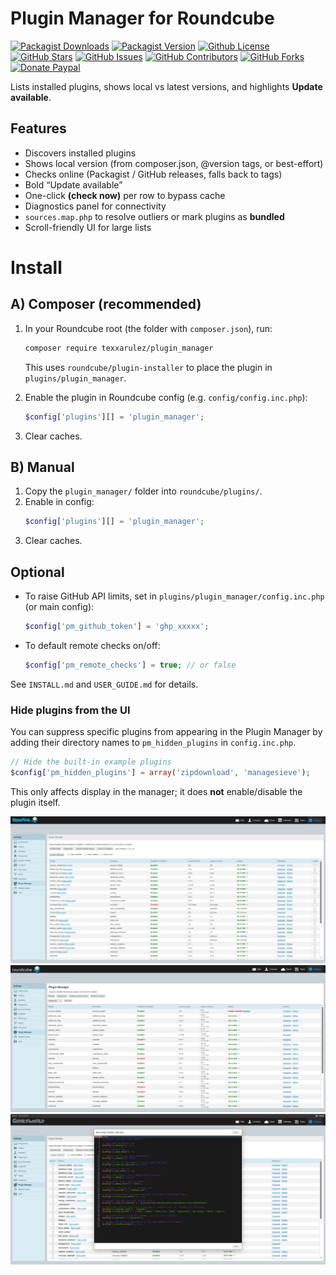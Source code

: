# Plugin Manager for Roundcube

[![Packagist Downloads](https://img.shields.io/packagist/dt/texxasrulez/plugin_manager?style=plastic&logo=packagist&logoColor=white&label=Downloads&labelColor=blue&color=gold)](https://packagist.org/packages/texxasrulez/plugin_manager)
[![Packagist Version](https://img.shields.io/packagist/v/texxasrulez/plugin_manager?style=plastic&logo=packagist&logoColor=white&label=Version&labelColor=blue&color=limegreen)](https://packagist.org/packages/texxasrulez/plugin_manager)
[![Github License](https://img.shields.io/github/license/texxasrulez/plugin_manager?style=plastic&logo=github&label=License&labelColor=blue&color=coral)](https://github.com/texxasrulez/plugin_manager/LICENSE)
[![GitHub Stars](https://img.shields.io/github/stars/texxasrulez/plugin_manager?style=plastic&logo=github&label=Stars&labelColor=blue&color=deepskyblue)](https://github.com/texxasrulez/plugin_manager/stargazers)
[![GitHub Issues](https://img.shields.io/github/issues/texxasrulez/plugin_manager?style=plastic&logo=github&label=Issues&labelColor=blue&color=aqua)](https://github.com/texxasrulez/plugin_manager/issues)
[![GitHub Contributors](https://img.shields.io/github/contributors/texxasrulez/plugin_manager?style=plastic&logo=github&logoColor=white&label=Contributors&labelColor=blue&color=orchid)](https://github.com/texxasrulez/plugin_manager/graphs/contributors)
[![GitHub Forks](https://img.shields.io/github/forks/texxasrulez/plugin_manager?style=plastic&logo=github&logoColor=white&label=Forks&labelColor=blue&color=darkorange)](https://github.com/texxasrulez/plugin_manager/forks)
[![Donate Paypal](https://img.shields.io/badge/Paypal-Money_Please!-blue.svg?style=plastic&labelColor=blue&color=forestgreen&logo=paypal)](https://www.paypal.me/texxasrulez)

Lists installed plugins, shows local vs latest versions, and highlights **Update available**.

## Features
- Discovers installed plugins
- Shows local version (from composer.json, @version tags, or best-effort)
- Checks online (Packagist / GitHub releases, falls back to tags)
- Bold “Update available”
- One-click **(check now)** per row to bypass cache
- Diagnostics panel for connectivity
- `sources.map.php` to resolve outliers or mark plugins as **bundled**
- Scroll-friendly UI for large lists


# Install

## A) Composer (recommended)

1. In your Roundcube root (the folder with `composer.json`), run:
   ```bash
   composer require texxarulez/plugin_manager
   ```
   This uses `roundcube/plugin-installer` to place the plugin in `plugins/plugin_manager`.

2. Enable the plugin in Roundcube config (e.g. `config/config.inc.php`):
   ```php
   $config['plugins'][] = 'plugin_manager';
   ```

3. Clear caches.

## B) Manual

1. Copy the `plugin_manager/` folder into `roundcube/plugins/`.
2. Enable in config:
   ```php
   $config['plugins'][] = 'plugin_manager';
   ```
3. Clear caches.

## Optional
- To raise GitHub API limits, set in `plugins/plugin_manager/config.inc.php` (or main config):
  ```php
  $config['pm_github_token'] = 'ghp_xxxxx';
  ```

- To default remote checks on/off:
  ```php
  $config['pm_remote_checks'] = true; // or false
  ```

See `INSTALL.md` and `USER_GUIDE.md` for details.

### Hide plugins from the UI
You can suppress specific plugins from appearing in the Plugin Manager by adding their directory names to
`pm_hidden_plugins` in `config.inc.php`.

```php
// Hide the built-in example plugins
$config['pm_hidden_plugins'] = array('zipdownload', 'managesieve');
```
This only affects display in the manager; it does **not** enable/disable the plugin itself.

![Plugin Manager Screenshot](/images/plugin-manager-screenshot.png?raw=true "Plugin Manager Screenshot")
![Plugin Manager Update Screenshot](/images/plugin-manager-screenshot-update.png?raw=true "Plugin Manager Update Screenshot")
![Plugin Manager Edit Config Screenshot](/images/plugin-manager-screenshot-edit-config.png?raw=true "Plugin Manager Edit Config Screenshot")
